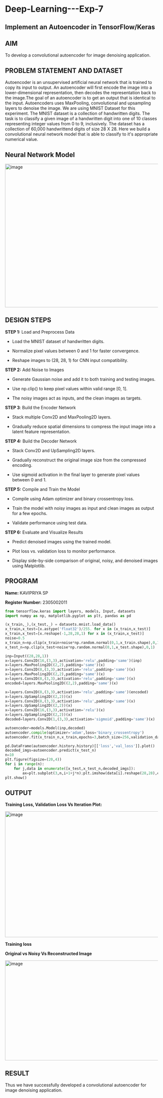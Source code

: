 # Deep-Learning---Exp-7

## **Implement an Autoencoder in TensorFlow/Keras**

## **AIM**

To develop a convolutional autoencoder for image denoising application.

## **PROBLEM STATEMENT AND DATASET**

Autoencoder is an unsupervised artificial neural network that is trained to copy its input to output. An autoencoder will first encode the image into a lower-dimensional representation, then decodes the representation back to the image.The goal of an autoencoder is to get an output that is identical to the input. Autoencoders uses MaxPooling, convolutional and upsampling layers to denoise the image. We are using MNIST Dataset for this experiment. The MNIST dataset is a collection of handwritten digits. The task is to classify a given image of a handwritten digit into one of 10 classes representing integer values from 0 to 9, inclusively. The dataset has a collection of 60,000 handwrittend digits of size 28 X 28. Here we build a convolutional neural network model that is able to classify to it's appropriate numerical value.


## **Neural Network Model**

<img width="890" height="471" alt="image" src="https://github.com/user-attachments/assets/1c42bdb1-effe-49e3-8461-4c96b8897007" />


## **DESIGN STEPS**

**STEP 1:** Load and Preprocess Data

  - Load the MNIST dataset of handwritten digits.

  - Normalize pixel values between 0 and 1 for faster convergence.

  - Reshape images to (28, 28, 1) for CNN input compatibility.


**STEP 2:** Add Noise to Images

  - Generate Gaussian noise and add it to both training and testing images.

  - Use np.clip() to keep pixel values within valid range [0, 1].

  - The noisy images act as inputs, and the clean images as targets.

**STEP 3**: Build the Encoder Network

  - Stack multiple Conv2D and MaxPooling2D layers.

  - Gradually reduce spatial dimensions to compress the input image into a latent feature representation.

**STEP 4:** Build the Decoder Network

   - Stack Conv2D and UpSampling2D layers.

  - Gradually reconstruct the original image size from the compressed encoding.

  - Use sigmoid activation in the final layer to generate pixel values between 0 and 1.

**STEP 5:** Compile and Train the Model

  - Compile using Adam optimizer and binary crossentropy loss.

  - Train the model with noisy images as input and clean images as output for a few epochs.

  - Validate performance using test data.

**STEP 6:** Evaluate and Visualize Results

  - Predict denoised images using the trained model.

  - Plot loss vs. validation loss to monitor performance.

  - Display side-by-side comparison of original, noisy, and denoised images using Matplotlib.

## **PROGRAM**

**Name:** KAVIPRIYA SP

**Register Number:** 2305002011

``` PYTHON
from tensorflow.keras import layers, models, Input, datasets
import numpy as np, matplotlib.pyplot as plt, pandas as pd

(x_train,_),(x_test,_) = datasets.mnist.load_data()
x_train,x_test=[x.astype('float32')/255. for x in (x_train,x_test)]
x_train,x_test=[x.reshape(-1,28,28,1) for x in (x_train,x_test)]
noise=0.5
x_train_n=np.clip(x_train+noise*np.random.normal(0,1,x_train.shape),0,1)
x_test_n=np.clip(x_test+noise*np.random.normal(0,1,x_test.shape),0,1)

inp=Input((28,28,1))
x=layers.Conv2D(16,(3,3),activation='relu',padding='same')(inp)
x=layers.MaxPooling2D((2,2),padding='same')(x)
x=layers.Conv2D(8,(3,3),activation='relu',padding='same')(x)
x=layers.MaxPooling2D((2,2),padding='same')(x)
x=layers.Conv2D(8,(3,3),activation='relu',padding='same')(x)
encoded=layers.MaxPooling2D((2,2),padding='same')(x)

x=layers.Conv2D(8,(3,3),activation='relu',padding='same')(encoded)
x=layers.UpSampling2D((2,2))(x)
x=layers.Conv2D(8,(3,3),activation='relu',padding='same')(x)
x=layers.UpSampling2D((2,2))(x)
x=layers.Conv2D(16,(3,3),activation='relu')(x)
x=layers.UpSampling2D((2,2))(x)
decoded=layers.Conv2D(1,(3,3),activation='sigmoid',padding='same')(x)

autoencoder=models.Model(inp,decoded)
autoencoder.compile(optimizer='adam',loss='binary_crossentropy')
autoencoder.fit(x_train_n,x_train,epochs=3,batch_size=256,validation_data=(x_test_n,x_test))

pd.DataFrame(autoencoder.history.history)[['loss','val_loss']].plot()
decoded_imgs=autoencoder.predict(x_test_n)
n=10
plt.figure(figsize=(20,4))
for i in range(n):
    for j,data in enumerate([x_test,x_test_n,decoded_imgs]):
        ax=plt.subplot(3,n,i+1+j*n);plt.imshow(data[i].reshape(28,28),cmap='gray');ax.axis('off')
plt.show()
````

## **OUTPUT**

**Training Loss, Validation Loss Vs Iteration Plot:**

<img width="556" height="413" alt="image" src="https://github.com/user-attachments/assets/64117728-eaf1-42c2-8e13-556b0a140027" />


**Training loss**

**Original vs Noisy Vs Reconstructed Image**

<img width="1529" height="328" alt="image" src="https://github.com/user-attachments/assets/db3f3465-66a9-47d9-a01f-14f78302cbde" />


## **RESULT**

Thus we have successfully developed a convolutional autoencoder for image denoising application.
